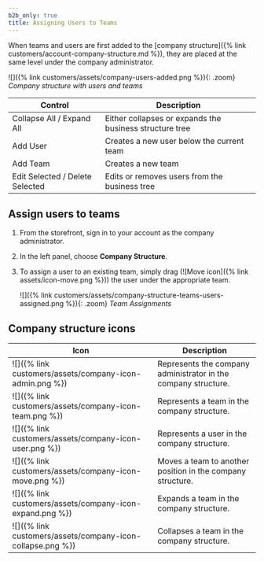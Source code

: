 ```yaml
---
b2b_only: true
title: Assigning Users to Teams
---
```


When teams and users are first added to the [company structure]({% link customers/account-company-structure.md %}), they are placed at the same level under the company administrator.

![]({% link customers/assets/company-users-added.png %}){: .zoom}
_Company structure with users and teams_

|Control|Description|
|--- |--- |
|Collapse All / Expand All |Either collapses or expands the business structure tree|
|Add User|Creates a new user below the current team|
|Add Team|Creates a new team|
|Edit Selected / Delete Selected|Edits or removes users from the business tree|

## Assign users to teams

1. From the storefront, sign in to your account as the company administrator.

1. In the left panel, choose **Company Structure**.

1. To assign a user to an existing team, simply drag (![Move icon]({% link assets/icon-move.png %})) the user under the appropriate team.

   ![]({% link customers/assets/company-structure-teams-users-assigned.png %}){: .zoom}
   _Team Assignments_

## Company structure icons

| Icon                                                        | Description                                                    |
|-------------------------------------------------------------|----------------------------------------------------------------|
| ![]({% link customers/assets/company-icon-admin.png %})     | Represents the company administrator in the company structure. |
| ![]({% link customers/assets/company-icon-team.png %})      | Represents a team in the company structure.                    |
| ![]({% link customers/assets/company-icon-user.png %})      | Represents a user in the company structure.                    |
| ![]({% link customers/assets/company-icon-move.png %})      | Moves a team to another position in the company structure.     |
| ![]({% link customers/assets/company-icon-expand.png %})    | Expands a team in the company structure.                       |
| ![]({% link customers/assets/company-icon-collapse.png %})  | Collapses a team in the company structure.                     |